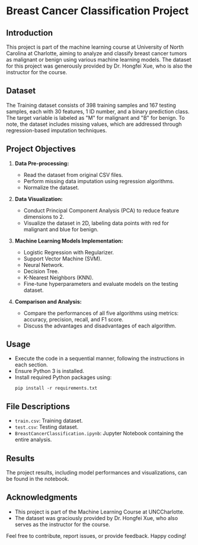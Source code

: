 # Breast Cancer Classification Project

## Introduction
This project is part of the machine learning course at University of North Carolina at Charlotte, aiming to analyze and classify breast cancer tumors as malignant or benign using various machine learning models. The dataset for this project was generously provided by Dr. Hongfei Xue, who is also the instructor for the course.

## Dataset
The Training dataset consists of 398 training samples and 167 testing samples, each with 30 features, 1 ID number, and a binary prediction class. The target variable is labeled as "M" for malignant and "B" for benign. To note, the dataset includes missing values, which are addressed through regression-based imputation techniques.

## Project Objectives
1. **Data Pre-processing:**
   - Read the dataset from original CSV files.
   - Perform missing data imputation using regression algorithms.
   - Normalize the dataset.

2. **Data Visualization:**
   - Conduct Principal Component Analysis (PCA) to reduce feature dimensions to 2.
   - Visualize the dataset in 2D, labeling data points with red for malignant and blue for benign.

3. **Machine Learning Models Implementation:**
   - Logistic Regression with Regularizer.
   - Support Vector Machine (SVM).
   - Neural Network.
   - Decision Tree.
   - K-Nearest Neighbors (KNN).
   - Fine-tune hyperparameters and evaluate models on the testing dataset.

4. **Comparison and Analysis:**
   - Compare the performances of all five algorithms using metrics: accuracy, precision, recall, and F1 score.
   - Discuss the advantages and disadvantages of each algorithm.

## Usage
- Execute the code in a sequential manner, following the instructions in each section.
- Ensure Python 3 is installed.
- Install required Python packages using:
  ```
  pip install -r requirements.txt
  ```

## File Descriptions
- `train.csv`: Training dataset.
- `test.csv`: Testing dataset.
- `BreastCancerClassification.ipynb`: Jupyter Notebook containing the entire analysis.

## Results
The project results, including model performances and visualizations, can be found in the notebook.

## Acknowledgments
- This project is part of the Machine Learning Course at UNCCharlotte.
- The dataset was graciously provided by Dr. Hongfei Xue, who also serves as the instructor for the course.

Feel free to contribute, report issues, or provide feedback. Happy coding!
